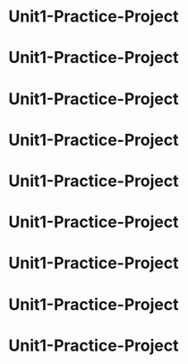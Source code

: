 # Unit1-Practice-Project
# Unit1-Practice-Project
# Unit1-Practice-Project
# Unit1-Practice-Project
# Unit1-Practice-Project
# Unit1-Practice-Project
# Unit1-Practice-Project
# Unit1-Practice-Project
# Unit1-Practice-Project
